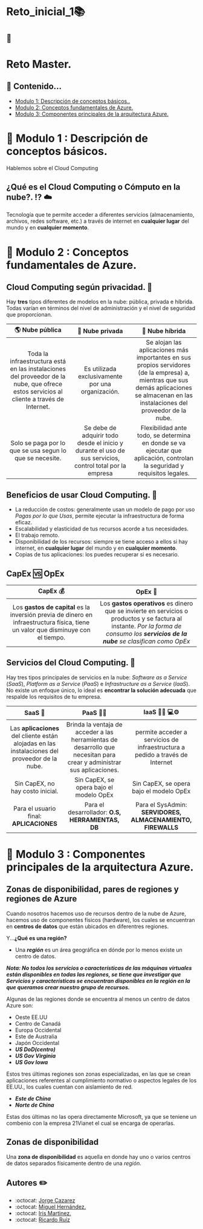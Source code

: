 # Reto_inicial_1:books:

## :page_facing_up: 

# Reto Master.
## :open_book: Contenido...
- [Modulo 1: Descripción de conceptos básicos..](https://github.com/Miguelasdz/Reto_inicial_1#bookmark_tabs-modulo-1--descripci%C3%B3n-de-conceptos-b%C3%A1sicos)
- [Modulo 2: Conceptos fundamentales de Azure.](https://github.com/Miguelasdz/Reto_inicial_1#bookmark_tabs-modulo-2--conceptos-fundamentales-de-azure)
- [Modulo 3:  Componentes principales de la arquitectura Azure.](https://github.com/Miguelasdz/Reto_inicial_1#bookmark_tabs-modulo-3-)


# :bookmark_tabs: Modulo 1 : Descripción de conceptos básicos.
Hablemos sobre el Cloud Computing

## ¿Qué es el Cloud Computing o Cómputo en la nube?. :interrobang: :cloud:
Tecnología que te permite acceder a diferentes servicios (almacenamiento, archivos, redes software, etc.) a través de internet en **cualquier lugar** del mundo y en **cualquier momento**.

# :bookmark_tabs: Modulo 2 : Conceptos fundamentales de Azure.

## Cloud Computing según privacidad. :closed_lock_with_key:
Hay **tres** tipos diferentes de modelos en la nube: pública, privada e híbrida. Todas varían en términos del nivel de administración y el nivel de seguridad que proporcionan.

|            :earth_americas: Nube pública       |      :shushing_face: Nube privada    | :octopus: Nube híbrida   |
|:----------------------------:|:------------------------:|:------------------------:|
|Toda la infraestructura está en las instalaciones del proveedor de la nube, que ofrece estos servicios al cliente a través de Internet.|Es utilizada exclusivamente por una organización. |Se alojan las aplicaciones más importantes en sus propios servidores (de la empresa) a, mientras que sus demás aplicaciones se almacenan en las instalaciones del proveedor de la nube.|
|Solo se paga por lo que se usa segun lo que se necesite. | Se debe de adquirir todo desde el inicio y durante el uso de sus servicios, control total por la empresa | Flexibilidad ante todo, se determina en donde se va ejecutar que aplicación, controlan la seguridad y requisitos legales. |

## Beneficios de usar Cloud Computing. :gem:
* La reducción de costos: generalmente usan un modelo de pago por uso *Pagas por lo que Usas*, permite ejecutar la infraestructura de forma eficaz.
* Escalabilidad y elasticidad de tus recursos acorde a tus necesidades.
* El trabajo remoto.
* Disponibilidad de los recursos: siempre se tiene acceso a ellos si hay internet, en **cualquier lugar** del mundo y en **cualquier momento**.
* Copias de tus aplicaciones: los puedes recuperar si es necesario.

## CapEx :vs: OpEx

|             **CapEx** :moneybag:         |       **OpEx**  :receipt:       |
|:----------------------------:|:------------------------:|
| Los **gastos de capital** es la inversión previa de dinero en infraestructura física, tiene un valor que disminuye con el tiempo.  |       Los **gastos operativos** es dinero que se invierte en servicios o productos y se factura al instante.  *Por la forma de consumo los **servicios de la nube** se clasifican como OpEx*                |






## Servicios del Cloud Computing. :satellite:
Hay tres tipos principales de servicios en la nube: *Software as a Service* (*SaaS*), *Platform as a Service* (*PaaS*) e *Infrastructure as a Service* (*IaaS*). No existe un enfoque único, lo ideal es **encontrar la solución adecuada** que respalde los requisitos de tu empresa.

|            **SaaS** :frowning_person:       |       **PaaS**  :man_technologist:    |  **IaaS**  :construction_worker_woman: :computer::gear:  |
|:----------------------------:|:------------------------:|:------------------------:|
|Las **aplicaciones** del cliente están alojadas en las instalaciones del proveedor de la nube.| Brinda la ventaja de acceder a las herramientas de desarrollo que necesitan para crear y administrar sus aplicaciones. |    permite acceder a servicios de infraestructura a pedido a través de Internet   |
|Sin CapEX, no hay costo inicial. | Sin CapEX, se opera bajo el modelo OpEx| Sin CapEX, se opera bajo el modelo OpEx|
|Para el usuario final: **APLICACIONES** | Para el desarrollador: **O.S, HERRAMIENTAS, DB** | Para el SysAdmin: **SERVIDORES, ALMACENAMIENTO, FIREWALLS**|


# :bookmark_tabs: Modulo 3 :  Componentes principales de la arquitectura Azure.

## Zonas de disponibilidad, pares de regiones y regiones de Azure

Cuando nosotros hacemos uso de recursos dentro de la nube de Azure, hacemos uso de componentes físicos (hardware), los cuales se encuentran en __centros de datos__ que están ubicados en diferentres regiones.

Y...__¿Qué es una región?__

- Una ***región*** es un área geográfica en dónde por lo menos existe un centro de datos.

***Nota: No todos los servicios o características de las máquinas virtuales están disponibles en todas las regiones, se tiene que investigar que Servicios y características se encuentran disponibles en la región en la que queramos crear nuestro grupo de recursos.***

Algunas de las regiones donde se encuentra al menos un centro de datos Azure son:

- Oeste EE.UU
- Centro de Canadá
- Europa Occidental
- Este de Australia
- Japón Occidental
- ***US DoD(centro)***
- ***US Gov Virginia***
- ***US Gov Iowa***

Estos tres últimas regiones son zonas especializadas, en las que se crean aplicaciones referentes al cumplimiento normativo o aspectos legales de los EE.UU., los cuales cuentan con aislamiento de red. 

- ***Este de China***
- ***Norte de China***

Estas dos últimas no las opera directamente Microsoft, ya que se teniene un combenio con la empresa 21Vianet el cual se encarga de operarlas.

## Zonas de disponibilidad

Una **zona de disponibilidad** es aquella en donde hay uno o varios centros de datos separados físicamente dentro de una _región_.

## Autores :pencil2:
- :octocat: [Jorge Cazarez](https://github.com/JorgeCasarez)
- :octocat: [Miguel Hernández.](https://github.com/Miguelasdz)
- :octocat: [Iris Martinez.](https://github.com/IrisYMartinez)
- :octocat: [Ricardo Ruíz](https://github.com/Yatram)
